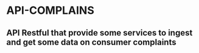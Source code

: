 # API-COMPLAINS

## API Restful that provide some services to ingest and get some data on consumer complaints